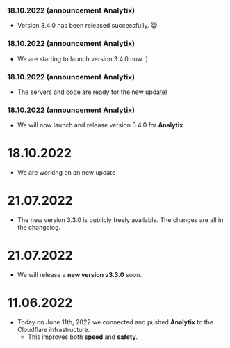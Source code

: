 ### 18.10.2022 (announcement Analytix)
- Version 3.4.0 has been released successfully. 😺

### 18.10.2022 (announcement Analytix)
- We are starting to launch version 3.4.0 now :)

### 18.10.2022 (announcement Analytix)
- The servers and code are ready for the new update!

### 18.10.2022 (announcement Analytix)
- We will now launch and release version 3.4.0 for **Analytix**.

# 18.10.2022
  - We are working on an new update

# 21.07.2022
  - The new version 3.3.0 is publicly freely available. The changes are all in the changelog.

# 21.07.2022
  - We will release a **new version v3.3.0** soon.

# 11.06.2022
  - Today on June 11th, 2022 we connected and pushed **Analytix** to the Cloudflare infrastructure.
     - This improves both **speed** and **safety**.
